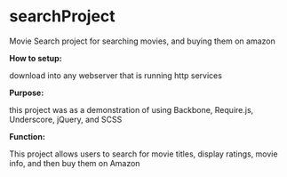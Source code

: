 searchProject
=============

Movie Search project for searching movies, and buying them on amazon


**How to setup:**

download into any webserver that is running http services

**Purpose:**

this project was as a demonstration of using Backbone, Require.js, Underscore, jQuery, and SCSS

**Function:**

This project allows users to search for movie titles, display ratings, movie info, and then buy them on Amazon

